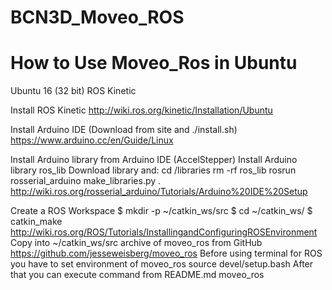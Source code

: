 # BCN3D_Moveo_ROS
# How to Use Moveo_Ros in Ubuntu
Ubuntu 16 (32 bit)
ROS Kinetic 

Install ROS Kinetic 
	http://wiki.ros.org/kinetic/Installation/Ubuntu

Install Arduino IDE (Download from site and ./install.sh)
	https://www.arduino.cc/en/Guide/Linux

Install Arduino library from Arduino IDE (AccelStepper)
Install Arduino library ros_lib
	Download library and:
		cd <sketchbook>/libraries
		rm -rf ros_lib
		rosrun rosserial_arduino make_libraries.py .
	http://wiki.ros.org/rosserial_arduino/Tutorials/Arduino%20IDE%20Setup

Create a ROS Workspace
	$ mkdir -p ~/catkin_ws/src
	$ cd ~/catkin_ws/
	$ catkin_make
	http://wiki.ros.org/ROS/Tutorials/InstallingandConfiguringROSEnvironment
Copy into ~/catkin_ws/src archive of moveo_ros from GitHub
	https://github.com/jesseweisberg/moveo_ros
Before using terminal for ROS you have to set environment of moveo_ros
	source devel/setup.bash
After that you can execute command from README.md moveo_ros
